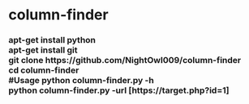 # column-finder
<h3>apt-get install python<br>
apt-get install git<br>
git clone https://github.com/NightOwl009/column-finder<br>
cd column-finder<br>
#Usage
python column-finder.py -h<br>
python column-finder.py -url [https://target.php?id=1]<br>
